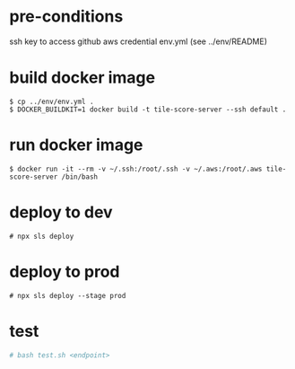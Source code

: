 # pre-conditions
ssh key to access github
aws credential
env.yml (see ../env/README)

# build docker image
```
$ cp ../env/env.yml .
$ DOCKER_BUILDKIT=1 docker build -t tile-score-server --ssh default .
```

# run docker image
```
$ docker run -it --rm -v ~/.ssh:/root/.ssh -v ~/.aws:/root/.aws tile-score-server /bin/bash
```

# deploy to dev
```
# npx sls deploy
```

# deploy to prod
```
# npx sls deploy --stage prod
```

# test
```bash
# bash test.sh <endpoint>
```
